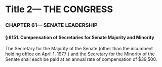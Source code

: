 
# Title 2— THE CONGRESS
### CHAPTER 61— SENATE LEADERSHIP
#### § 6151. Compensation of Secretaries for Senate Majority and Minority

The Secretary for the Majority of the Senate (other than the incumbent holding office on April 1, 1977 ) and the Secretary for the Minority of the Senate shall each be paid at an annual rate of compensation of $39,500.
